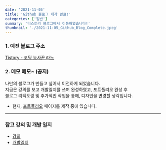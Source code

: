```yaml
---
date: '2021-11-05'
title: 'Github 블로그 제작 완료!'
categories: ['일반']
summary: '티스토리 블로그에서 이동하였습니다!'
thumbnail: './2021-11-05_Github_Blog_Complete.jpeg'
---
```


### 1. 예전 블로그 주소

[Tistory - 코딩 농사꾼 라노](https://codi-rano.tistory.com/)

### 2. 메모 메모~ (공지)

나만의 블로그가 만들고 싶어서 이전하게 되었습니다.  
지금은 강의를 보고 개발일지를 쓰며 완성하였고, 포트폴리오 완성 후  
블로그 리팩토링 및 추가적인 작업을 통해, 디자인을 변경할 생각입니다.  
- 현재, [포트폴리오](https://17-sss.github.io/portfolio) 페이지를 제작 중에 있습니다.  

---

### 참고 강의 및 개발 일지

- [강의](https://edu.goorm.io/learn/lecture/25881/%EB%88%84%EA%B5%AC%EB%82%98-%EB%B8%94%EB%A1%9C%EA%B7%B8-%EA%B0%9C%EB%B0%9C-%ED%95%A0-%EC%88%98-%EC%9E%88%EB%8B%A4-react-%EA%B8%B0%EB%B0%98-gatsby%EB%A1%9C-%EA%B8%B0%EC%88%A0-%EB%B8%94%EB%A1%9C%EA%B7%B8-%EA%B0%9C%EB%B0%9C%ED%95%98%EA%B8%B0)
- [개발일지](https://boiled-feather-1c7.notion.site/Rano-Blog-8ec62a21b87e4c4c97a05b160c990e09)
